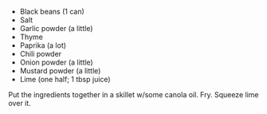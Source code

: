   * Black beans (1 can)
  * Salt
  * Garlic powder (a little)
  * Thyme
  * Paprika (a lot)
  * Chili powder
  * Onion powder (a little)
  * Mustard powder (a little)
  * Lime (one half; 1 tbsp juice)

Put the ingredients together in a skillet w/some canola oil. Fry. Squeeze lime over it.
